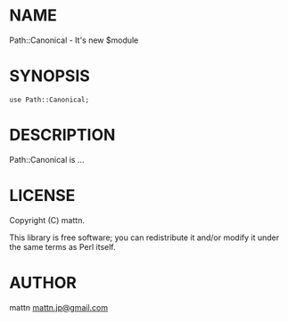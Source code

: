 # NAME

Path::Canonical - It's new $module

# SYNOPSIS

    use Path::Canonical;

# DESCRIPTION

Path::Canonical is ...

# LICENSE

Copyright (C) mattn.

This library is free software; you can redistribute it and/or modify
it under the same terms as Perl itself.

# AUTHOR

mattn <mattn.jp@gmail.com>
